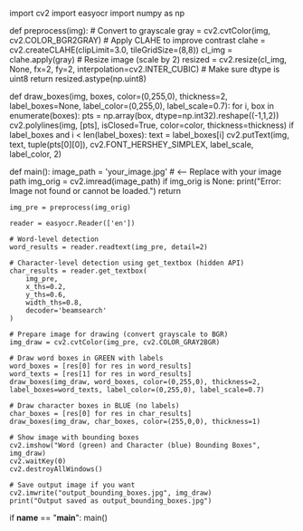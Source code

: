 import cv2
import easyocr
import numpy as np

def preprocess(img):
    # Convert to grayscale
    gray = cv2.cvtColor(img, cv2.COLOR_BGR2GRAY)
    # Apply CLAHE to improve contrast
    clahe = cv2.createCLAHE(clipLimit=3.0, tileGridSize=(8,8))
    cl_img = clahe.apply(gray)
    # Resize image (scale by 2)
    resized = cv2.resize(cl_img, None, fx=2, fy=2, interpolation=cv2.INTER_CUBIC)
    # Make sure dtype is uint8
    return resized.astype(np.uint8)

def draw_boxes(img, boxes, color=(0,255,0), thickness=2, label_boxes=None, label_color=(0,255,0), label_scale=0.7):
    for i, box in enumerate(boxes):
        pts = np.array(box, dtype=np.int32).reshape((-1,1,2))
        cv2.polylines(img, [pts], isClosed=True, color=color, thickness=thickness)
        if label_boxes and i < len(label_boxes):
            text = label_boxes[i]
            cv2.putText(img, text, tuple(pts[0][0]), cv2.FONT_HERSHEY_SIMPLEX, label_scale, label_color, 2)

def main():
    image_path = 'your_image.jpg'  # <-- Replace with your image path
    img_orig = cv2.imread(image_path)
    if img_orig is None:
        print("Error: Image not found or cannot be loaded.")
        return

    img_pre = preprocess(img_orig)

    reader = easyocr.Reader(['en'])

    # Word-level detection
    word_results = reader.readtext(img_pre, detail=2)

    # Character-level detection using get_textbox (hidden API)
    char_results = reader.get_textbox(
        img_pre,
        x_ths=0.2,
        y_ths=0.6,
        width_ths=0.8,
        decoder='beamsearch'
    )

    # Prepare image for drawing (convert grayscale to BGR)
    img_draw = cv2.cvtColor(img_pre, cv2.COLOR_GRAY2BGR)

    # Draw word boxes in GREEN with labels
    word_boxes = [res[0] for res in word_results]
    word_texts = [res[1] for res in word_results]
    draw_boxes(img_draw, word_boxes, color=(0,255,0), thickness=2, label_boxes=word_texts, label_color=(0,255,0), label_scale=0.7)

    # Draw character boxes in BLUE (no labels)
    char_boxes = [res[0] for res in char_results]
    draw_boxes(img_draw, char_boxes, color=(255,0,0), thickness=1)

    # Show image with bounding boxes
    cv2.imshow("Word (green) and Character (blue) Bounding Boxes", img_draw)
    cv2.waitKey(0)
    cv2.destroyAllWindows()

    # Save output image if you want
    cv2.imwrite("output_bounding_boxes.jpg", img_draw)
    print("Output saved as output_bounding_boxes.jpg")

if __name__ == "__main__":
    main()